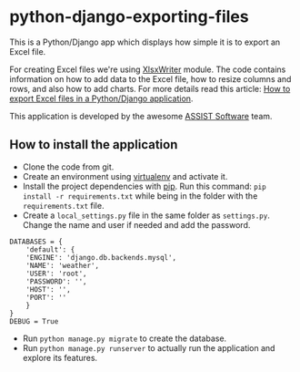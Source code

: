 # python-django-exporting-files

This is a Python/Django app which displays how simple it is to export an Excel file.

For creating Excel files we're using [XlsxWriter](http://xlsxwriter.readthedocs.org/) module. The code contains information on how to add data to the Excel file, how to resize columns and rows, and also how to add charts. For more details read this article: [How to export Excel files in a Python/Django application](http://assist-software.net/blog/how-export-excel-files-pythondjango-application).

This application is developed by the awesome [ASSIST Software](http://assist-software.net/) team.

How to install the application
------------------------------

- Clone the code from git.
- Create an environment using [virtualenv](https://virtualenv.pypa.io/en/latest/) and activate it.
- Install the project dependencies with [pip](https://pip.pypa.io/en/latest/installing.html). Run this command: `pip install -r requirements.txt` while being in the folder with the `requirements.txt` file.
- Create a `local_settings.py` file in the same folder as `settings.py`. Change the name and user if needed and add the password.
```
DATABASES = {
    'default': {
    'ENGINE': 'django.db.backends.mysql',
    'NAME': 'weather',
    'USER': 'root',
    'PASSWORD': '',
    'HOST': '',
    'PORT': ''
    }
}
DEBUG = True
```
- Run `python manage.py migrate` to create the database.
- Run `python manage.py runserver` to actually run the application and explore its features.

